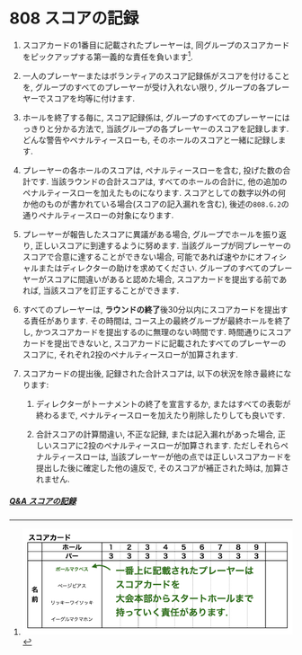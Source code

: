# 808 スコアの記録

1. スコアカードの1番目に記載されたプレーヤーは,
同グループのスコアカードをピックアップする第一義的な責任を負います[^1].

1. 一人のプレーヤーまたはボランティアのスコア記録係がスコアを付けることを,
グループのすべてのプレーヤーが受け入れない限り,
グループの各プレーヤーでスコアを均等に付けます.

1. ホールを終了する毎に,
スコア記録係は,
グループのすべてのプレーヤーにはっきりと分かる方法で,
当該グループの各プレーヤーのスコアを記録します.
どんな警告やペナルティースローも,
そのホールのスコアと一緒に記録します.

1. プレーヤーの各ホールのスコアは,
ペナルティースローを含む,
投げた数の合計です.
当該ラウンドの合計スコアは,
すべてのホールの合計に,
他の追加のペナルティースローを加えたものになります.
スコアとしての数字以外の何か他のものが書かれている場合(スコアの記入漏れを含む),
後述の`808.G.2`の通りペナルティースローの対象になります.

1. プレーヤーが報告したスコアに異議がある場合,
グループでホールを振り返り,
正しいスコアに到達するように努めます.
当該グループが同プレーヤーのスコアで合意に達することができない場合,
可能であれば速やかにオフィシャルまたはディレクターの助けを求めてください.
グループのすべてのプレーヤーがスコアに間違いがあると認めた場合,
スコアカードを提出する前であれば,
当該スコアを訂正することができます.

1. すべてのプレーヤーは,
**ラウンドの終了**後30分以内にスコアカードを提出する責任があります.
その時間は,
コース上の最終グループが最終ホールを終了し,
かつスコアカードを提出するのに無理のない時間です.
時間通りにスコアカードを提出できないと,
スコアカードに記載されたすべてのプレーヤーのスコアに,
それぞれ2投のペナルティースローが加算されます.

1. スコアカードの提出後,
記録された合計スコアは,
以下の状況を除き最終になります:

    1. ディレクターがトーナメントの終了を宣言するか,
    またはすべての表彰が終わるまで,
    ペナルティースローを加えたり削除したりしても良いです.

    1. 合計スコアの計算間違い,
    不正な記録,
    または記入漏れがあった場合,
    正しいスコアに2投のペナルティースローが加算されます.
    ただしそれらペナルティースローは,
    当該プレーヤーが他の点では正しいスコアカードを提出した後に確定した他の違反で,
    そのスコアが補正された時は,
    加算されません.

##### [Q&A スコアの記録](qa-sco)


[^1]: ![スコアカード](assets/img/scorecard2.png)
